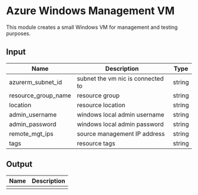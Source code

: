 # Azure Windows Management VM

This module creates a small Windows VM for management and testing purposes.

## Input

| Name | Description | Type |
| ---- | ----------- | ----
| azurerm_subnet_id | subnet the vm nic is connected to | string |
| resource_group_name  | resource group | string |
| location | resource location | string |
| admin_username | windows local admin username | string |
| admin_password | windows local admin password | string |
| remote_mgt_ips | source management IP address | string |
| tags | resource tags | string |

## Output

| Name | Description |
| ---- | ----------- |
| | |
